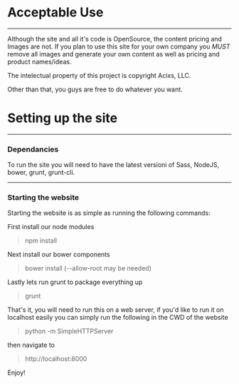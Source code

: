 # Acceptable Use
---
Although the site and all it's code is OpenSource, the content pricing and Images are not.
If you plan to use this site for your own company you *MUST* remove all images and generate your own content
as well as pricing and product names/ideas.

The intelectual property of this project is copyright Acixs, LLC.

Other than that, you guys are free to do whatever you want.

# Setting up the site
---
### Dependancies

To run the site you will need to have the latest versioni of Sass, NodeJS, bower, grunt, grunt-cli.

---
### Starting the website
Starting the website is as simple as running the following commands:

First install our node modules
> npm install

Next install our bower components
> bower install (--allow-root may be needed)

Lastly lets run grunt to package everything up

> grunt

That's it, you will need to run this on a web server, if you'd like to run it on localhost easily you can simply run the following in the CWD of the website

> python -m SimpleHTTPServer

then navigate to

> http://localhost:8000

Enjoy!
